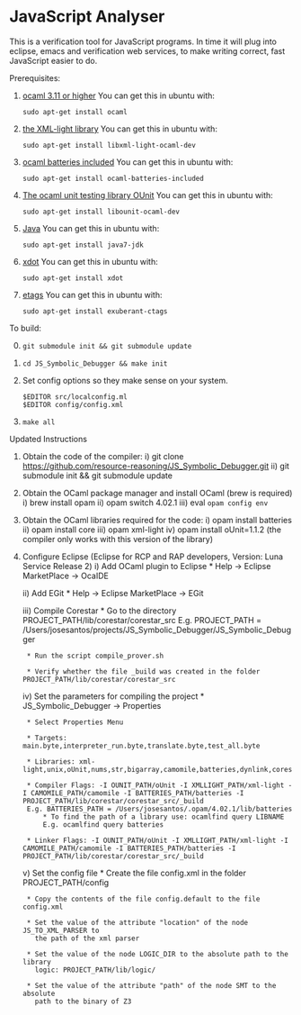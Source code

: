 # JavaScript Analyser

This is a verification tool for JavaScript programs. In time it will
plug into eclipse, emacs and verification web services, to make
writing correct, fast JavaScript easier to do.

Prerequisites:

1. [ocaml 3.11 or higher]([http://caml.inria.fr/ocaml/index.en.html)
    You can get this in ubuntu with:

    `sudo apt-get install ocaml`

2. [the XML-light library](http://tech.motion-twin.com/xmllight)
    You can get this in ubuntu with:

    `sudo apt-get install libxml-light-ocaml-dev`

3. [ocaml batteries included](http://batteries.forge.ocamlcore.org/)
    You can get this in ubuntu with:

    `sudo apt-get install ocaml-batteries-included`

4. [The ocaml unit testing library OUnit](http://ounit.forge.ocamlcore.org/)
    You can get this in ubuntu with:

    `sudo apt-get install libounit-ocaml-dev`

5. [Java](http://www.oracle.com/technetwork/java/index.html )
    You can get this in ubuntu with:

    `sudo apt-get install java7-jdk`

6. [xdot](http://code.google.com/p/jrfonseca/wiki/XDot)
    You can get this in ubuntu with:

    `sudo apt-get install xdot`

7. [etags](http://ctags.sourceforge.net/)
    You can get this in ubuntu with:

    `sudo apt-get install exuberant-ctags`

To build:

0.  `git submodule init && git submodule update`
1.  `cd JS_Symbolic_Debugger && make init`
2.  Set config options so they make sense on your system.

        $EDITOR src/localconfig.ml
        $EDITOR config/config.xml

3.  `make all`

Updated Instructions


1) Obtain the code of the compiler: 
	i) git clone https://github.com/resource-reasoning/JS_Symbolic_Debugger.git
	ii) git submodule init && git submodule update

2) Obtain the OCaml package manager and install OCaml (brew is required)
	i) brew install opam
	ii) opam switch 4.02.1
	iii) eval `opam config env`

3) Obtain the OCaml libraries required for the code:
	i) opam install batteries
	ii) opam install core
	iii) opam xml-light
	iv) opam install oUnit=1.1.2 (the compiler only works with this version of the library)

4) Configure Eclipse (Eclipse for RCP and RAP developers, Version: Luna Service Release 2)
	i) Add OCaml plugin to Eclipse 
    	* Help -> Eclipse MarketPlace -> OcaIDE
    	
    ii) Add EGit
      	* Help -> Eclipse MarketPlace -> EGit

    iii) Compile Corestar
        * Go to the directory PROJECT_PATH/lib/corestar/corestar_src
        E.g. PROJECT_PATH = /Users/josesantos/projects/JS_Symbolic_Debugger/JS_Symbolic_Debugger

        * Run the script compile_prover.sh

        * Verify whether the file _build was created in the folder PROJECT_PATH/lib/corestar/corestar_src

    iv) Set the parameters for compiling the project
        * JS_Symbolic_Debugger -> Properties 

        * Select Properties Menu

        * Targets: main.byte,interpreter_run.byte,translate.byte,test_all.byte

        * Libraries: xml-light,unix,oUnit,nums,str,bigarray,camomile,batteries,dynlink,corestar

        * Compiler Flags: -I OUNIT_PATH/oUnit -I XMLLIGHT_PATH/xml-light -I CAMOMILE_PATH/camomile -I BATTERIES_PATH/batteries -I PROJECT_PATH/lib/corestar/corestar_src/_build
        E.g. BATTERIES_PATH = /Users/josesantos/.opam/4.02.1/lib/batteries
            * To find the path of a library use: ocamlfind query LIBNAME
            E.g. ocamlfind query batteries 

        * Linker Flags: -I OUNIT_PATH/oUnit -I XMLLIGHT_PATH/xml-light -I CAMOMILE_PATH/camomile -I BATTERIES_PATH/batteries -I PROJECT_PATH/lib/corestar/corestar_src/_build

    v) Set the config file
        * Create the file config.xml in the folder PROJECT_PATH/config

        * Copy the contents of the file config.default to the file config.xml

        * Set the value of the attribute "location" of the node JS_TO_XML_PARSER to 
          the path of the xml parser

        * Set the value of the node LOGIC_DIR to the absolute path to the library 
          logic: PROJECT_PATH/lib/logic/

        * Set the value of the attribute "path" of the node SMT to the absolute 
          path to the binary of Z3




